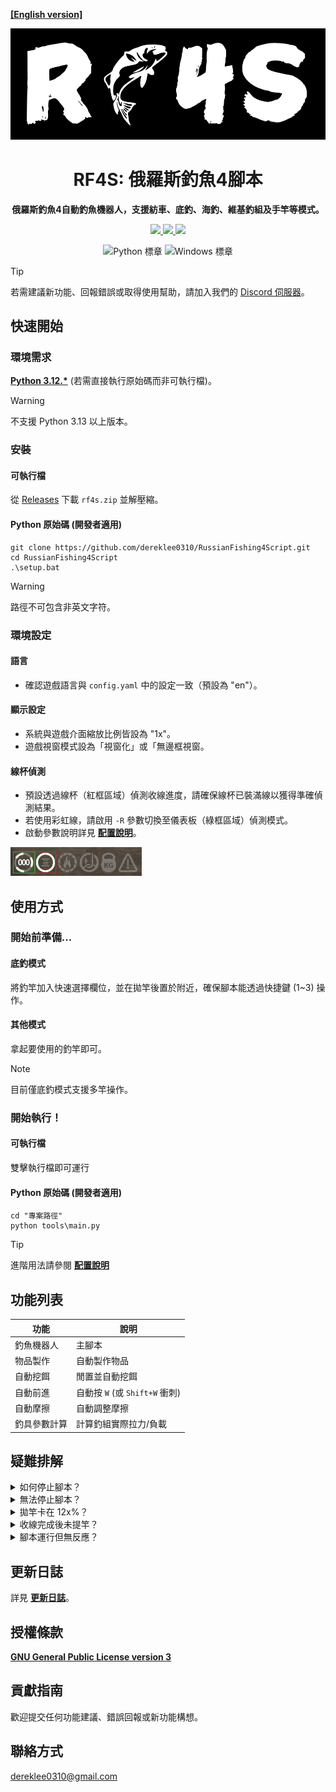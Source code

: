 **[[English version]][readme]**
<div align="center">

![rf4s_logo]
<h1 align="center">RF4S: 俄羅斯釣魚4腳本</h1>

**俄羅斯釣魚4自動釣魚機器人，支援紡車、底釣、海釣、維基釣組及手竿等模式。**

<a target="_blank" href="https://opensource.org/license/gpl-3-0" style="background:none">
    <img src="https://img.shields.io/badge/License-GPLv3-blue.svg" style="height: 22px;" />
</a>
<a target="_blank" href="https://discord.gg/BZQWQnAMbY" style="background:none">
    <img src="https://img.shields.io/badge/discord-join-rf44.svg?labelColor=191937&color=6F6FF7&logo=discord" style="height: 22px;" />
</a>
<a target="_blank" href="http://makeapullrequest.com" style="background:none">
    <img src="https://img.shields.io/badge/PRs-welcome-brightgreen.svg?style=flat" style="height: 22px;" />
</a>
<!-- <a target="_blank" href="https://github.com/pylint-dev/pylint" style="background:none">
    <img src="https://img.shields.io/badge/代碼檢查-pylint-yellowgreen" style="height: 22px;" />
</a>
<a target="_blank" href="https://github.com/psf/black" style="background:none">
    <img src="https://img.shields.io/badge/代碼風格-black-000000.svg" style="height: 22px;" />
</a> -->
<!-- <a target="_blank" href="link_to_docs, tbd" style="background:none">
    <img src="https://img.shields.io/badge/文件-%23BE1B55" style="height: 22px;" />
</a> -->  

![Python 標章][python_badge]
![Windows 標章][windows_badge]

</div>

> [!TIP]
> 若需建議新功能、回報錯誤或取得使用幫助，請加入我們的 [Discord 伺服器][discord]。


## 快速開始
### 環境需求
**[Python 3.12.*][python]** (若需直接執行原始碼而非可執行檔)。
> [!WARNING] 
> 不支援 Python 3.13 以上版本。

### 安裝
#### 可執行檔
從 [Releases][releases] 下載 `rf4s.zip` 並解壓縮。
#### Python 原始碼 (開發者適用)
```
git clone https://github.com/dereklee0310/RussianFishing4Script.git
cd RussianFishing4Script
.\setup.bat
```
> [!WARNING] 
> 路徑不可包含非英文字符。

### 環境設定
#### 語言
- 確認遊戲語言與 `config.yaml` 中的設定一致（預設為 "en"）。
#### 顯示設定
- 系統與遊戲介面縮放比例皆設為 "1x"。
- 遊戲視窗模式設為「視窗化」或「無邊框視窗。
#### 線杯偵測
- 預設透過線杯（紅框區域）偵測收線進度，請確保線杯已裝滿線以獲得準確偵測結果。
- 若使用彩虹線，請啟用 `-R` 參數切換至儀表板（綠框區域）偵測模式。
- 啟動參數說明詳見 **[配置說明][configuration]**。

![status]

## 使用方式
### 開始前準備...
#### 底釣模式
將釣竿加入快速選擇欄位，並在拋竿後置於附近，確保腳本能透過快捷鍵 (1~3) 操作。
#### 其他模式
拿起要使用的釣竿即可。
> [!NOTE]
> 目前僅底釣模式支援多竿操作。

### 開始執行！
#### 可執行檔
雙擊執行檔即可運行
#### Python 原始碼 (開發者適用)
```
cd "專案路徑"
python tools\main.py
```

> [!TIP]
> 進階用法請參閱 **[配置說明][configuration]**

## 功能列表
| 功能         | 說明                           |
| ------------ | ------------------------------ |
| 釣魚機器人   | 主腳本                         |
| 物品製作     | 自動製作物品                   |
| 自動挖餌     | 閒置並自動挖餌                 |
| 自動前進     | 自動按 `W` (或 `Shift+W` 衝刺) |
| 自動摩擦     | 自動調整摩擦                   |
| 釣具參數計算 | 計算釣組實際拉力/負載          |

## 疑難排解
<details>
<summary>如何停止腳本？</summary>

- 在終端機輸入 `Ctrl-C`。
</details>
<!-- ------------------------------- 分隔線 -------------------------------- -->
<details>
<summary>無法停止腳本？</summary>

- 可能因部分按鍵處於按下狀態 (如 `Ctrl`, `Shift`, 滑鼠按鍵等)，  
  重新按下對應按鍵釋放後，再輸入 `Ctrl-C`。
</details>
<!-- ------------------------------- 分隔線 -------------------------------- -->
<details>
<summary>拋竿卡在 12x%？</summary>

- 確認遊戲語言與腳本設定一致。
- 確保線杯已裝滿線，或使用彩虹線並啟用 `-R` 參數。
</details>
<!-- ------------------------------- 分隔線 -------------------------------- -->
<details>
<summary>收線完成後未提竿？</summary>

- 確保線杯已裝滿線，或使用彩虹線並啟用 `-R` 參數。
- 調整遊戲視窗大小。
- 降低 `config.yaml` 中的 `SPOOL_CONFIDENCE` 數值。
- 避免強光源直射（如陽光直射）或關閉船燈。
</details>
<!-- ------------------------------- 分隔線 -------------------------------- -->
<details>
<summary>腳本運行但無反應？</summary>

- 以系統管理員身分執行腳本。
</details>
<!-- ------------------------------- 分隔線 -------------------------------- -->

## 更新日誌
詳見 **[更新日誌][changelog]**。

## 授權條款
**[GNU General Public License version 3][license]**

## 貢獻指南
歡迎提交任何功能建議、錯誤回報或新功能構想。

## 聯絡方式
dereklee0310@gmail.com 

[readme]: /README.md
[rf4s_logo]: /static/readme/RF4S.png
[python_badge]: https://img.shields.io/badge/Python-3776AB?style=for-the-badge&logo=python&logoColor=white
[windows_badge]: https://img.shields.io/badge/Windows-0078D6?style=for-the-badge&logo=windows&logoColor=white

[discord]: https://discord.gg/BZQWQnAMbY
[python]: https://www.python.org/downloads/
[releases]: https://github.com/dereklee0310/RussianFishing4Script/releases
[status]: /static/readme/status.png
[configuration]: /docs/zh-TW/CONFIGURATION.md
[changelog]: /docs/zh-TW/CHANGELOG.md
[license]: /LICENSE